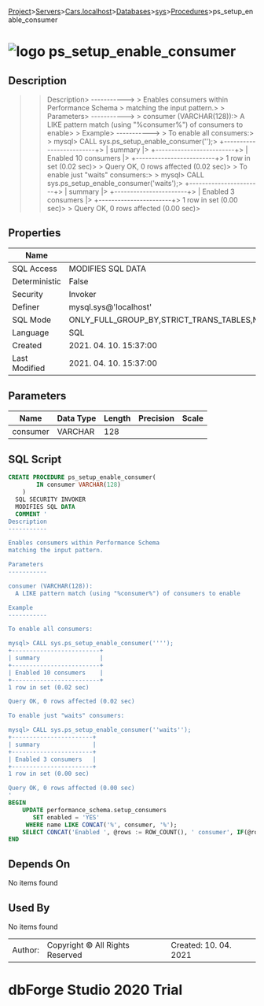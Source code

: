 [Project](../../../../../startpage.md)>[Servers](../../../../Servers.md)>[Cars.localhost](../../../Cars.localhost.md)>[Databases](../../Databases.md)>[sys](../sys.md)>[Procedures](Procedures.md)>ps_setup_enable_consumer


# ![logo](../../../../../Images/procedure64.svg) ps_setup_enable_consumer

## <a name="#Description"></a>Description
> > Description> -----------> > Enables consumers within Performance Schema > matching the input pattern.> > Parameters> -----------> > consumer (VARCHAR(128)):>   A LIKE pattern match (using "%consumer%") of consumers to enable> > Example> -----------> > To enable all consumers:> > mysql> CALL sys.ps_setup_enable_consumer('');> +-------------------------+> | summary                 |> +-------------------------+> | Enabled 10 consumers    |> +-------------------------+> 1 row in set (0.02 sec)> > Query OK, 0 rows affected (0.02 sec)> > To enable just "waits" consumers:> > mysql> CALL sys.ps_setup_enable_consumer('waits');> +-----------------------+> | summary               |> +-----------------------+> | Enabled 3 consumers   |> +-----------------------+> 1 row in set (0.00 sec)> > Query OK, 0 rows affected (0.00 sec)> 
## <a name="#Properties"></a>Properties
|Name|Value|
|---|---|
|SQL Access|MODIFIES SQL DATA|
|Deterministic|False|
|Security|Invoker|
|Definer|mysql.sys@'localhost'|
|SQL Mode|ONLY_FULL_GROUP_BY,STRICT_TRANS_TABLES,NO_ZERO_IN_DATE,NO_ZERO_DATE,ERROR_FOR_DIVISION_BY_ZERO,NO_ENGINE_SUBSTITUTION|
|Language|SQL|
|Created|2021. 04. 10. 15:37:00|
|Last Modified|2021. 04. 10. 15:37:00|


## <a name="#Parameters"></a>Parameters
|Name|Data Type|Length|Precision|Scale|
|---|---|---|---|---|
|consumer|VARCHAR|128|||

## <a name="#SqlScript"></a>SQL Script
```SQL
CREATE PROCEDURE ps_setup_enable_consumer(
        IN consumer VARCHAR(128)
    )
  SQL SECURITY INVOKER
  MODIFIES SQL DATA
  COMMENT '
Description
-----------

Enables consumers within Performance Schema 
matching the input pattern.

Parameters
-----------

consumer (VARCHAR(128)):
  A LIKE pattern match (using "%consumer%") of consumers to enable

Example
-----------

To enable all consumers:

mysql> CALL sys.ps_setup_enable_consumer('''');
+-------------------------+
| summary                 |
+-------------------------+
| Enabled 10 consumers    |
+-------------------------+
1 row in set (0.02 sec)

Query OK, 0 rows affected (0.02 sec)

To enable just "waits" consumers:

mysql> CALL sys.ps_setup_enable_consumer(''waits'');
+-----------------------+
| summary               |
+-----------------------+
| Enabled 3 consumers   |
+-----------------------+
1 row in set (0.00 sec)

Query OK, 0 rows affected (0.00 sec)
'
BEGIN
    UPDATE performance_schema.setup_consumers
       SET enabled = 'YES'
     WHERE name LIKE CONCAT('%', consumer, '%');
    SELECT CONCAT('Enabled ', @rows := ROW_COUNT(), ' consumer', IF(@rows != 1, 's', '')) AS summary;
END
```

## <a name="#DependsOn"></a>Depends On
No items found

## <a name="#UsedBy"></a>Used By
No items found

||||
|---|---|---|
|Author: |Copyright © All Rights Reserved|Created: 10. 04. 2021|
# dbForge Studio 2020 Trial